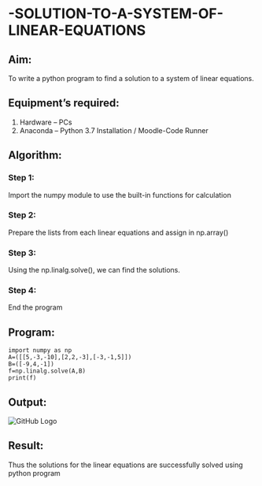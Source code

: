 # -SOLUTION-TO-A-SYSTEM-OF-LINEAR-EQUATIONS
## Aim:
To write a python program to find a solution to a system of linear equations.
## Equipment’s required:
1. 	Hardware – PCs
2. 	Anaconda – Python 3.7 Installation / Moodle-Code Runner
## Algorithm:
### Step 1: 
Import the numpy module to use the built-in functions for calculation
### Step 2: 
Prepare the lists from each linear equations and assign in np.array()
### Step 3: 
Using the np.linalg.solve(), we can find the solutions.
### Step 4: 
End the program
## Program:
~~~~
import numpy as np
A=([[5,-3,-10],[2,2,-3],[-3,-1,5]])
B=([-9,4,-1])
f=np.linalg.solve(A,B)
print(f)
~~~~

## Output:
![GitHub Logo](SOLVE_LINALG.png)
## Result: 
Thus the solutions for the linear equations are successfully solved using python program

